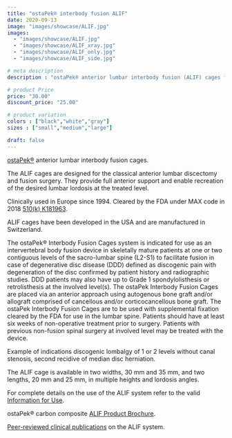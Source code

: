 ```yaml
---
title: "ostaPek® interbody fusion ALIF"
date: 2020-09-13
image: "images/showcase/ALIF.jpg"
images: 
  - "images/showcase/ALIF.jpg"
  - "images/showcase/ALIF_xray.jpg"
  - "images/showcase/ALIF_only.jpg"
  - "images/showcase/ALIF_side.jpg"

# meta description
description : "ostaPek® anterior lumbar interbody fusion (ALIF) cages for spine fusion."

# product Price
price: "30.00"
discount_price: "25.00"

# product variation
colors : ["black","white","gray"]
sizes : ["small","medium","large"]

draft: false
---
```


[ostaPek®](https://spinenuances.com/ostapek) anterior lumbar interbody fusion cages.

The ALIF cages are designed for the classical anterior lumbar discectomy and fusion surgery. They provide full anterior support and enable recreation of the desired lumbar lordosis at the treated level.

Clinically used in Europe since 1994. Cleared by the FDA under MAX code in 2018 [510(k) K181963](https://www.accessdata.fda.gov/cdrh_docs/pdf18/K181963.pdf).

ALIF cages have been developed in the USA and are manufactured in Switzerland.

The ostaPek® Interbody Fusion Cages system is indicated for use as an intervertebral body fusion device in skeletally mature patients at one or two contiguous levels of the sacro-lumbar spine (L2-S1) to facilitate fusion in case of degenerative disc disease (DDD) defined as discogenic pain with degeneration of the disc confirmed by patient history and radiographic studies. DDD patients may also have up to Grade 1 spondylolisthesis or retrolisthesis at the involved level(s). 
The ostaPek Interbody Fusion Cages are placed via an anterior approach using autogenous bone graft and/or allograft comprised of cancellous and/or corticocancellous bone graft. The ostaPek Interbody Fusion Cages are to be used with supplemental fixation cleared by the FDA for use in the lumbar spine. Patients should have at least six weeks of non-operative treatment prior to surgery. Patients with previous non-fusion spinal surgery at involved level may be treated with the device.

Example of indications discogenic lombalgy of 1 or 2 levels without canal stenosis, second recidive of median disc herniation.

The ALIF cage is available in two widths, 30 mm and 35 mm, and two lengths, 20 mm and 25 mm, in multiple heights and lordosis angles.

For complete details on the use of the ALIF system refer to the valid  [Information for Use](https://saps2412.github.io/IFUs/US_ostaPek_Interbody_Fusion_Cages_IFU_2018-10.pdf).

ostaPek® carbon composite [ALIF Product Brochure](https://saps2412.github.io/sales_mktg/ALIF_Anterior_Lumbar_Interbody_Fusion.pdf).

[Peer-reviewed clinical publications](https://spinenuances.com/documents/publications) on the ALIF system.